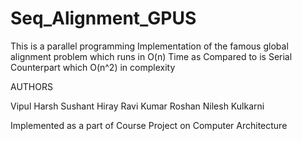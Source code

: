 Seq_Alignment_GPUS
==================

This is a parallel programming Implementation of the famous global alignment problem which runs in O(n) Time as Compared to is Serial Counterpart which O(n^2) in complexity 


AUTHORS 

Vipul Harsh
Sushant Hiray
Ravi Kumar Roshan
Nilesh Kulkarni


Implemented as a part of Course Project on Computer Architecture

